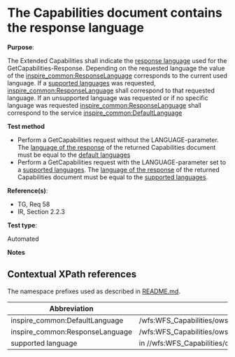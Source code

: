 # The Capabilities document contains the response language

**Purpose**: 

The Extended Capabilities shall indicate the [response language](#responseLanguage) used for the GetCapabilities-Response. Depending on the requested language the value of the [inspire_common:ResponseLanguage](#responseLanguage) corresponds to the current used language. If a [supported languages](#supportedLanguage) was requested, [inspire_common:ResponseLanguage](#responseLanguage) shall correspond to that requested language. If an unsupported language was requested or if no specific language was requested [inspire_common:ResponseLanguage](#responseLanguage) shall correspond to the service [inspire_common:DefaultLanguage](#defaultLanguage)


**Test method**

* Perform a GetCapabilities request without the LANGUAGE-parameter. The [language of the response](#responseLanguage) of the returned Capabilities document must be equal to the [default languages](#defaultLanguage)
* Perform a GetCapabilities request with the LANGUAGE-parameter set to a [supported languages](#supportedLanguage). The [language of the response](#responseLanguage) of the returned Capabilities document must be equal to the [supported languages](#supportedLanguage).

**Reference(s)**: 

* TG, Req 58
* IR, Section 2.2.3

**Test type**: 

Automated

**Notes**

## Contextual XPath references

The namespace prefixes used as described in [README.md](README.md#namespaces).

Abbreviation                                               |  XPath expression
---------------------------------------------------------- | -------------------------------------------------------------------------
inspire_common:DefaultLanguage <a name="defaultLanguage"></a> | /wfs:WFS_Capabilities/ows:OperationsMetadata/ows:ExtendedCapabilities/inspire_dls:ExtendedCapabilities/inspire_common:SupportedLanguages/inspire_common:DefaultLanguage/inspire_common:Language
inspire_common:ResponseLanguage <a name="responseLanguage"></a> | /wfs:WFS_Capabilities/ows:OperationsMetadata/ows:ExtendedCapabilities/inspire_dls:ExtendedCapabilities/inspire_common:ResponseLanguage/inspire_common:Language
supported language <a name="supportedLanguage"></a>| in //wfs:WFS_Capabilities/ows:OperationsMetadata/ows:ExtendedCapabilities/inspire_dls:ExtendedCapabilities/inspire_common:SupportedLanguages/*/inspire_common:Language